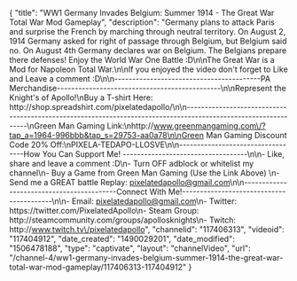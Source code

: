 {
    "title": "WW1 Germany Invades Belgium: Summer 1914 - The Great War Total War Mod Gameplay",
    "description": "Germany plans to attack Paris and surprise the French by marching through neutral territory.  On August 2, 1914 Germany asked for right of passage through Belgium, but Belgium said no.  On August 4th Germany declares war on Belgium.  The Belgians prepare there defenses!  Enjoy the World War One Battle :D\n\nThe Great War is a Mod for Napoleon Total War.\n\nIf you enjoyed the video don't forget to Like and Leave a comment :D\n\n-----------------------------------------PA Merchandise----------------------------------------------\n\nRepresent the Knight's of Apollo!\nBuy a T-shirt Here: http:\/\/shop.spreadshirt.com\/pixelatedapollo\/\n\n---------------------------------------------------------------------------------------------------------------\nGreen Man Gaming Link:\nhttp:\/\/www.greenmangaming.com\/?tap_a=1964-996bbb&tap_s=29753-aa0a78\n\nGreen Man Gaming Discount Code 20% Off:\nPIXELA-TEDAPO-LLOSVE\n\n----------------------------------How You Can Support Me! -----------------------------------\n\n- Like, share and leave a comment :D\n- Turn OFF adblock or whitelist my channel\n- Buy a Game from Green Man Gaming (Use the Link Above) \n- Send me a GREAT battle Replay: pixelatedapollo@gmail.com\n\n------------------------------------------Connect With Me!-----------------------------------------\n\n- Email: pixelatedapollo@gmail.com\n- Twitter: https:\/\/twitter.com\/PixelatedApollo\n- Steam Group:  http:\/\/steamcommunity.com\/groups\/apollosknights\n- Twitch: http:\/\/www.twitch.tv\/pixelatedapollo",
    "channelid": "117406313",
    "videoid": "117404912",
    "date_created": "1490029201",
    "date_modified": "1506478188",
    "type": "captivate",
    "layout": "channelVideo",
    "url": "\/channel-4\/ww1-germany-invades-belgium-summer-1914-the-great-war-total-war-mod-gameplay\/117406313-117404912"
}